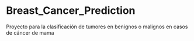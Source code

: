 # Breast_Cancer_Prediction
Proyecto para la clasificación de tumores en benignos o malignos en casos de cáncer de mama
